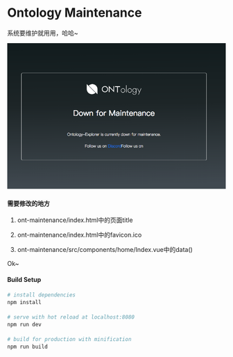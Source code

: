 # Ontology Maintenance

系统要维护就用用，哈哈~

![Demo](./src/assets/demo.png)

#### 需要修改的地方
1. ont-maintenance/index.html中的页面title

2. ont-maintenance/index.html中的favicon.ico

3. ont-maintenance/src/components/home/Index.vue中的data()

Ok~

#### Build Setup

``` bash
# install dependencies
npm install

# serve with hot reload at localhost:8080
npm run dev

# build for production with minification
npm run build
```
